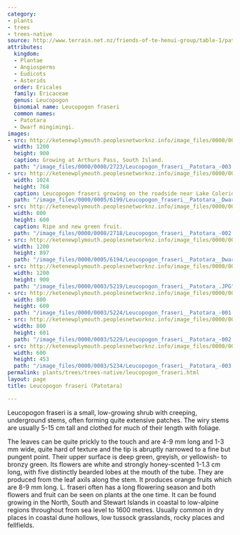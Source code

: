 ```yaml
---
category:
- plants
- trees
- trees-native
source: http://www.terrain.net.nz/friends-of-te-henui-group/table-1/patotara-leucopogon-fraseri.html
attributes:
  kingdom:
  - Plantae
  - Angiosperms
  - Eudicots
  - Asterids
  order: Ericales
  family: Ericaceae
  genus: Leucopogon
  binomial name: Leucopogon fraseri
  common names:
  - Patotara
  - Dwarf mingimingi.
images:
- src: http://ketenewplymouth.peoplesnetworknz.info/image_files/0000/0008/2723/Leucopogon_fraseri__Patotara_-003.JPG
  width: 1200
  height: 900
  caption: Growing at Arthurs Pass, South Island.
  path: "/image_files/0000/0008/2723/Leucopogon_fraseri__Patotara_-003.JPG"
- src: http://ketenewplymouth.peoplesnetworknz.info/image_files/0000/0005/6199/Leucopogon_fraseri__Patotara__Dwarf_mingimingi.JPG
  width: 1024
  height: 768
  caption: Leucopogon fraseri growing on the roadside near Lake Coleridge. South Island.
  path: "/image_files/0000/0005/6199/Leucopogon_fraseri__Patotara__Dwarf_mingimingi.JPG"
- src: http://ketenewplymouth.peoplesnetworknz.info/image_files/0000/0008/2718/Leucopogon_fraseri__Patotara_-002.JPG
  width: 800
  height: 600
  caption: Ripe and new green fruit.
  path: "/image_files/0000/0008/2718/Leucopogon_fraseri__Patotara_-002.JPG"
- src: http://ketenewplymouth.peoplesnetworknz.info/image_files/0000/0005/6194/Leucopogon_fraseri__Patotara__Dwarf_mingimingi-001.JPG
  width: 1200
  height: 897
  path: "/image_files/0000/0005/6194/Leucopogon_fraseri__Patotara__Dwarf_mingimingi-001.JPG"
- src: http://ketenewplymouth.peoplesnetworknz.info/image_files/0000/0003/5219/Leucopogon_fraseri__Patotara_.JPG
  width: 1200
  height: 900
  path: "/image_files/0000/0003/5219/Leucopogon_fraseri__Patotara_.JPG"
- src: http://ketenewplymouth.peoplesnetworknz.info/image_files/0000/0003/5224/Leucopogon_fraseri__Patotara_-001.JPG
  width: 800
  height: 600
  path: "/image_files/0000/0003/5224/Leucopogon_fraseri__Patotara_-001.JPG"
- src: http://ketenewplymouth.peoplesnetworknz.info/image_files/0000/0003/5229/Leucopogon_fraseri__Patotara_-002.JPG
  width: 800
  height: 601
  path: "/image_files/0000/0003/5229/Leucopogon_fraseri__Patotara_-002.JPG"
- src: http://ketenewplymouth.peoplesnetworknz.info/image_files/0000/0003/5234/Leucopogon_fraseri__Patotara_-003.JPG
  width: 600
  height: 453
  path: "/image_files/0000/0003/5234/Leucopogon_fraseri__Patotara_-003.JPG"
permalink: plants/trees/trees-native/leucopogon_fraseri.html
layout: page
title: Leucopogon fraseri (Patotara)

---
```

Leucopogon fraseri is a small, low-growing shrub with creeping, underground stems, often forming quite extensive patches. The wiry stems are usually 5-15 cm tall and clothed for much of their length with foliage. 

The leaves can be quite prickly to the touch and are 4-9 mm long and 1-3 mm wide, quite hard of texture and the tip is abruptly narrowed to a fine but pungent point. Their upper surface is deep green, greyish, or yellowish- to bronzy green.
Its flowers are white and strongly honey-scented 1-1.3 cm long, with five distinctly bearded lobes at the mouth of the tube. They are produced from the leaf axils along the stem. It produces orange fruits which are 8-9 mm long. L. fraseri often has a long flowering season and both flowers and fruit can be seen on plants at the one time.
It can be found growing in the North, South and Stewart Islands in coastal to low-alpine regions throughout from sea level to 1600 metres. Usually common in dry places in coastal dune hollows, low tussock grasslands, rocky places and fellfields.
